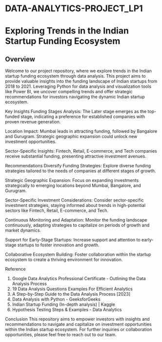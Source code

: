 # DATA-ANALYTICS-PROJECT_LP1
# Exploring Trends in the Indian Startup Funding Ecosystem

## Overview

Welcome to our project repository, where we explore trends in the Indian startup funding ecosystem through data analysis. This project aims to provide valuable insights into the funding landscape of Indian startups from 2018 to 2021. Leveraging Python for data analysis and visualization tools like Power BI, we uncover compelling trends and offer strategic recommendations for investors navigating the dynamic Indian startup ecosystem.

Key Insights
Funding Stages Analysis: The Later stage emerges as the top-funded stage, indicating a preference for established companies with proven revenue generation.

Location Impact: Mumbai leads in attracting funding, followed by Bangalore and Gurugram. Strategic geographic expansion could unlock new investment opportunities.

Sector-Specific Insights: Fintech, Retail, E-commerce, and Tech companies receive substantial funding, presenting attractive investment avenues.

Recommendations
Diversify Funding Strategies: Explore diverse funding strategies tailored to the needs of companies at different stages of growth.

Strategic Geographic Expansion: Focus on expanding investments strategically to emerging locations beyond Mumbai, Bangalore, and Gurugram.

Sector-Specific Investment Considerations: Consider sector-specific investment strategies, staying informed about trends in high-potential sectors like Fintech, Retail, E-commerce, and Tech.

Continuous Monitoring and Adaptation: Monitor the funding landscape continuously, adapting strategies to capitalize on periods of growth and market dynamics.

Support for Early-Stage Startups: Increase support and attention to early-stage startups to foster innovation and growth.

Collaborative Ecosystem Building: Foster collaboration within the startup ecosystem to create a thriving environment for innovation.

Reference
1. Google Data Analytics Professional Certificate - Outlining the Data Analysis Process
2. 19 Data Analysis Questions Examples For Efficient Analytics
3. A Step-by-Step Guide to the Data Analysis Process [2023]
4. Data Analysis with Python - GeeksforGeeks
5. Indian Startup Funding (In-depth analysis) | Kaggle
6. Hypothesis Testing Steps & Examples - Data Analytics

Conclusion
This repository aims to empower investors with insights and recommendations to navigate and capitalize on investment opportunities within the Indian startup ecosystem. For further inquiries or collaboration opportunities, please feel free to reach out to our team.

